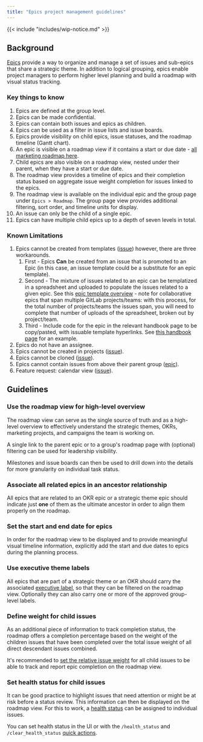 ```yaml
---
title: "Epics project management guidelines"
---
```


{{< include "includes/wip-notice.md" >}}

## Background

[Epics](https://docs.gitlab.com/ee/user/group/epics/) provide a way to organize and manage a set of issues and sub-epics that share a strategic theme. In addition to logical grouping, epics enable project managers to perform higher level planning and build a roadmap with visual status tracking.

### Key things to know

1. Epics are defined at the group level.
1. Epics can be made confidential.
1. Epics can contain both issues and epics as children.
1. Epics can be used as a filter in issue lists and issue boards.
1. Epics provide visibility on child epics, issue statuses, and the roadmap timeline (Gantt chart).
1. An epic is visible on a roadmap view if it contains a start or due date - [all marketing roadmap here](https://gitlab.com/groups/gitlab-com/marketing/-/roadmap?scope=all&utf8=%E2%9C%93&state=opened).
1. Child epics are also visible on a roadmap view, nested under their parent, when they have a start or due date.
1. The roadmap view provides a timeline of epics and their completion status based on aggregate issue weight completion for issues linked to the epics.
1. The roadmap view is available on the individual epic and the group page under `Epics > Roadmap`. The group page view provides additional filtering, sort order, and timeline units for display.
1. An issue can only be the child of a single epic.
1. Epics can have multiple child epics up to a depth of seven levels in total.

### Known Limitations

1. Epics cannot be created from templates ([issue](https://gitlab.com/gitlab-org/gitlab/-/issues/37079))
however, there are three workarounds.
    1. First - Epics **Can** be created from an issue that is promoted to an Epic (in this case, an issue template could be a substitute for an epic template).
    1. Second - The mixture of issues related to an epic can be templatized in a spreadsheet and uploaded to populate the issues related to a given epic.  See this [epic template overview](/handbook/marketing/brand-and-product-marketing/product-and-solution-marketing/getting-started/104/) - note for collaborative epics that span multiple GitLab projects/teams: with this process, for the total number of projects/teams the issues span, you will need to complete that number of uploads of the spreadsheet, broken out by project/team.
    1. Third - Include code for the epic in the relevant handbook page to be copy/pasted, with issuable template hyperlinks. See [this handbook page](/handbook/marketing/lifecycle-marketing/#epic-code) for an example.
1. Epics do not have an assignee.
1. Epics cannot be created in projects ([issue](https://gitlab.com/gitlab-org/gitlab/-/issues/31840)).
1. Epics cannot be cloned ([issue](https://gitlab.com/gitlab-org/gitlab/-/issues/29115)).
1. Epics cannot contain issues from above their parent group ([epic](https://gitlab.com/groups/gitlab-org/-/epics/8294)).
1. Feature request: calendar view ([issue](https://gitlab.com/gitlab-org/gitlab/-/issues/25879)).

## Guidelines

### Use the roadmap view for high-level overview

The roadmap view can serve as the single source of truth and as a high-level overview to effectively understand the strategic themes, OKRs, marketing projects, and campaigns the team is working on.

A single link to the parent epic or to a group's roadmap page with (optional) filtering can be used for leadership visibility.

Milestones and issue boards can then be used to drill down into the details for more granularity on individual task status.

### Associate all related epics in an ancestor relationship

All epics that are related to an OKR epic or a strategic theme epic should indicate just **one** of them as the ultimate ancestor in order to align them properly on the roadmap.

### Set the start and end date for epics

In order for the roadmap view to be displayed and to provide meaningful visual timeline information, explicitly add the start and due dates to epics during the planning process.

### Use executive theme labels

All epics that are part of a strategic theme or an OKR should carry the associated [executive label](/handbook/marketing/project-management-guidelines/labels/#guideline-create-labels-at-the-lowest-possible-level), so that they can be filtered on the roadmap view. Optionally they can also carry one or more of the approved group-level labels.

### Define weight for child issues

As an additional piece of information to track completion status, the roadmap offers a completion percentage based on the weight of the children issues that have been completed over the total issue weight of all direct descendant issues combined.

It's recommended to [set the relative issue weight](/handbook/marketing/project-management-guidelines/issues/#set-issue-weight) for all child issues to be able to track and report epic completion on the roadmap view.

### Set health status for child issues

It can be good practice to highlight issues that need attention or might be at risk before a status review. This information can then be displayed on the roadmap view. For this to work, a [health status](https://docs.gitlab.com/ee/user/project/issues/managing_issues.html#health-status) can be assigned to individual issues.

You can set health status in the UI or with the `/health_status` and `/clear_health_status` [quick actions](https://docs.gitlab.com/ee/user/project/quick_actions.html).
